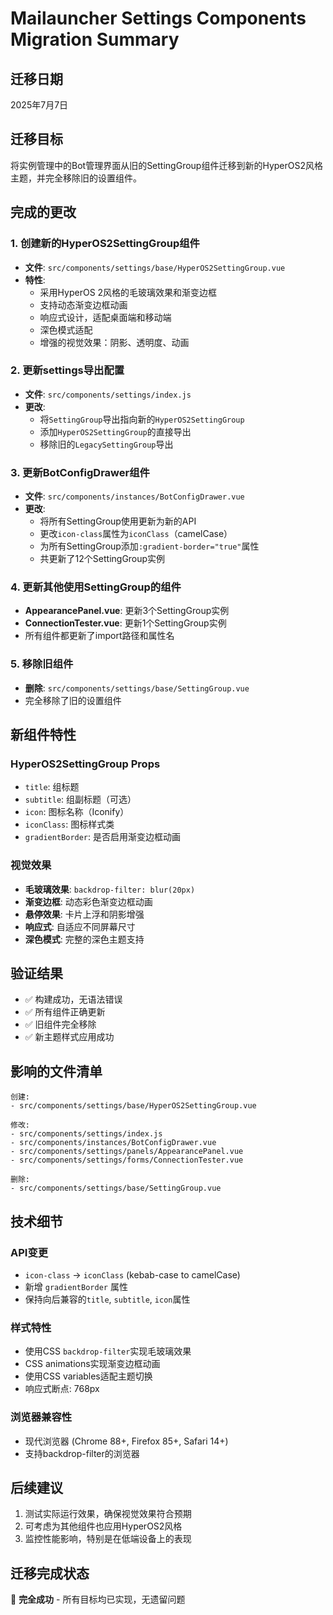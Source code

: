 # Mailauncher Settings Components Migration Summary

## 迁移日期
2025年7月7日

## 迁移目标
将实例管理中的Bot管理界面从旧的SettingGroup组件迁移到新的HyperOS2风格主题，并完全移除旧的设置组件。

## 完成的更改

### 1. 创建新的HyperOS2SettingGroup组件
- **文件**: `src/components/settings/base/HyperOS2SettingGroup.vue`
- **特性**:
  - 采用HyperOS 2风格的毛玻璃效果和渐变边框
  - 支持动态渐变边框动画
  - 响应式设计，适配桌面端和移动端
  - 深色模式适配
  - 增强的视觉效果：阴影、透明度、动画

### 2. 更新settings导出配置
- **文件**: `src/components/settings/index.js`
- **更改**: 
  - 将`SettingGroup`导出指向新的`HyperOS2SettingGroup`
  - 添加`HyperOS2SettingGroup`的直接导出
  - 移除旧的`LegacySettingGroup`导出

### 3. 更新BotConfigDrawer组件
- **文件**: `src/components/instances/BotConfigDrawer.vue`
- **更改**:
  - 将所有SettingGroup使用更新为新的API
  - 更改`icon-class`属性为`iconClass`（camelCase）
  - 为所有SettingGroup添加`:gradient-border="true"`属性
  - 共更新了12个SettingGroup实例

### 4. 更新其他使用SettingGroup的组件
- **AppearancePanel.vue**: 更新3个SettingGroup实例
- **ConnectionTester.vue**: 更新1个SettingGroup实例
- 所有组件都更新了import路径和属性名

### 5. 移除旧组件
- **删除**: `src/components/settings/base/SettingGroup.vue`
- 完全移除了旧的设置组件

## 新组件特性

### HyperOS2SettingGroup Props
- `title`: 组标题
- `subtitle`: 组副标题（可选）
- `icon`: 图标名称（Iconify）
- `iconClass`: 图标样式类
- `gradientBorder`: 是否启用渐变边框动画

### 视觉效果
- **毛玻璃效果**: `backdrop-filter: blur(20px)`
- **渐变边框**: 动态彩色渐变边框动画
- **悬停效果**: 卡片上浮和阴影增强
- **响应式**: 自适应不同屏幕尺寸
- **深色模式**: 完整的深色主题支持

## 验证结果
- ✅ 构建成功，无语法错误
- ✅ 所有组件正确更新
- ✅ 旧组件完全移除
- ✅ 新主题样式应用成功

## 影响的文件清单
```
创建:
- src/components/settings/base/HyperOS2SettingGroup.vue

修改:
- src/components/settings/index.js
- src/components/instances/BotConfigDrawer.vue
- src/components/settings/panels/AppearancePanel.vue
- src/components/settings/forms/ConnectionTester.vue

删除:
- src/components/settings/base/SettingGroup.vue
```

## 技术细节

### API变更
- `icon-class` → `iconClass` (kebab-case to camelCase)
- 新增 `gradientBorder` 属性
- 保持向后兼容的`title`, `subtitle`, `icon`属性

### 样式特性
- 使用CSS `backdrop-filter`实现毛玻璃效果
- CSS animations实现渐变边框动画
- 使用CSS variables适配主题切换
- 响应式断点: 768px

### 浏览器兼容性
- 现代浏览器 (Chrome 88+, Firefox 85+, Safari 14+)
- 支持backdrop-filter的浏览器

## 后续建议
1. 测试实际运行效果，确保视觉效果符合预期
2. 可考虑为其他组件也应用HyperOS2风格
3. 监控性能影响，特别是在低端设备上的表现

## 迁移完成状态
🎉 **完全成功** - 所有目标均已实现，无遗留问题
